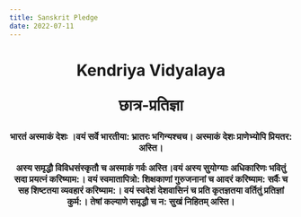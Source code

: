 ```yaml
---
title: Sanskrit Pledge
date: 2022-07-11
---
```

<h1><div align="center">Kendriya Vidyalaya 
  
  छात्र-प्रतिज्ञा</div></h1>
<h3><div align="center">भारतं अस्माकं देशः ।वयं सर्वे भारतीया: भ्रातरः भगिन्यश्चच। अस्माकं देशः प्राणेभ्योपि प्रियतर: अस्ति।
  
अस्य समृद्धौ विविधसंस्कृतौ च अस्माकं गर्वः अस्ति।वयं अस्य सुयोग्याः अधिकारिणः भवितुं सदा प्रयत्नं करिष्याम:।
वयं स्वमातापित्रो: शिक्षकाणां गुरुजनानां च आदरं करिष्याम: सर्वैः च सह शिष्टतया व्यवहारं करिष्याम:।
 वयं स्वदेशं देशवासिनं च प्रति कृतज्ञतया वर्तितुं प्रतिज्ञां कुर्म:।
  तेषां कल्याणे समृद्धौ च न: सुखं निहितम् अस्ति।</div></h3>
